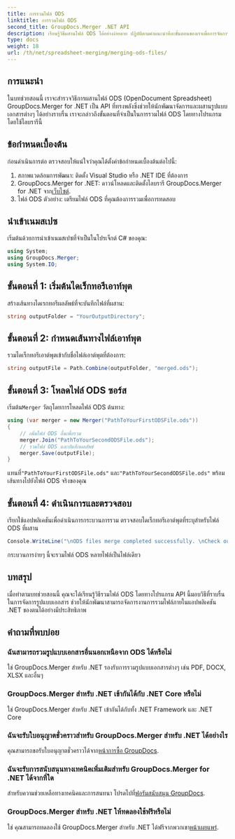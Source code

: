 ```yaml
---
title: การรวมไฟล์ ODS
linktitle: การรวมไฟล์ ODS
second_title: GroupDocs.Merger .NET API
description: เรียนรู้วิธีผสานไฟล์ ODS ได้อย่างง่ายดาย ปฏิบัติตามคำแนะนำทีละขั้นตอนของเราเพื่อการจัดการเอกสารที่ราบรื่น
type: docs
weight: 18
url: /th/net/spreadsheet-merging/merging-ods-files/
---
```

## การแนะนำ
ในบทช่วยสอนนี้ เราจะสำรวจวิธีการผสานไฟล์ ODS (OpenDocument Spreadsheet) GroupDocs.Merger for .NET เป็น API ที่ทรงพลังซึ่งช่วยให้นักพัฒนาจัดการและผสานรูปแบบเอกสารต่างๆ ได้อย่างราบรื่น เราจะกล่าวถึงขั้นตอนที่จำเป็นในการรวมไฟล์ ODS โดยทางโปรแกรมโดยใช้ไลบรารีนี้
## ข้อกำหนดเบื้องต้น
ก่อนดำเนินการต่อ ตรวจสอบให้แน่ใจว่าคุณได้ตั้งค่าข้อกำหนดเบื้องต้นต่อไปนี้:
1. สภาพแวดล้อมการพัฒนา: ติดตั้ง Visual Studio หรือ .NET IDE ที่ต้องการ
2.  GroupDocs.Merger for .NET: ดาวน์โหลดและติดตั้งไลบรารี GroupDocs.Merger for .NET จาก[เว็บไซต์](https://releases.groupdocs.com/merger/net/).
3. ไฟล์ ODS ตัวอย่าง: เตรียมไฟล์ ODS ที่คุณต้องการรวมเพื่อการทดสอบ

## นำเข้าเนมสเปซ
เริ่มต้นด้วยการนำเข้าเนมสเปซที่จำเป็นในโปรเจ็กต์ C# ของคุณ:
```csharp
using System; 
using GroupDocs.Merger;
using System.IO;
```
## ขั้นตอนที่ 1: เริ่มต้นไดเร็กทอรีเอาท์พุต
สร้างเส้นทางไดเรกทอรีผลลัพธ์ที่จะบันทึกไฟล์ที่ผสาน:
```csharp
string outputFolder = "YourOutputDirectory";
```
## ขั้นตอนที่ 2: กำหนดเส้นทางไฟล์เอาท์พุต
รวมไดเร็กทอรีเอาต์พุตเข้ากับชื่อไฟล์เอาต์พุตที่ต้องการ:
```csharp
string outputFile = Path.Combine(outputFolder, "merged.ods");
```
## ขั้นตอนที่ 3: โหลดไฟล์ ODS ซอร์ส
 เริ่มต้น`Merger` วัตถุโดยการโหลดไฟล์ ODS ต้นทาง:
```csharp
using (var merger = new Merger("PathToYourFirstODSFile.ods"))
{
    // เพิ่มไฟล์ ODS อื่นเพื่อรวม
    merger.Join("PathToYourSecondODSFile.ods");
    // รวมไฟล์ ODS และบันทึกผลลัพธ์
    merger.Save(outputFile);
}
```
 แทนที่`"PathToYourFirstODSFile.ods"` และ`"PathToYourSecondODSFile.ods"` พร้อมเส้นทางไปยังไฟล์ ODS จริงของคุณ
## ขั้นตอนที่ 4: ดำเนินการและตรวจสอบ
เรียกใช้แอปพลิเคชันเพื่อดำเนินการกระบวนการรวม ตรวจสอบไดเร็กทอรีเอาต์พุตที่ระบุสำหรับไฟล์ ODS ที่ผสาน
```csharp
Console.WriteLine("\nODS files merge completed successfully. \nCheck output in {0}", outputFolder);
```
กระบวนการง่ายๆ นี้จะรวมไฟล์ ODS หลายไฟล์เป็นไฟล์เดียว

## บทสรุป
เมื่อทำตามบทช่วยสอนนี้ คุณจะได้เรียนรู้วิธีรวมไฟล์ ODS โดยทางโปรแกรม API นี้มอบวิธีที่ราบรื่นในการจัดการรูปแบบเอกสาร ช่วยให้นักพัฒนาสามารถจัดการงานการรวมไฟล์ภายในแอปพลิเคชัน .NET ของตนได้อย่างมีประสิทธิภาพ

## คำถามที่พบบ่อย
### ฉันสามารถรวมรูปแบบเอกสารอื่นนอกเหนือจาก ODS ได้หรือไม่
ใช่ GroupDocs.Merger สำหรับ .NET รองรับการรวมรูปแบบเอกสารต่างๆ เช่น PDF, DOCX, XLSX และอื่นๆ
### GroupDocs.Merger สำหรับ .NET เข้ากันได้กับ .NET Core หรือไม่
ใช่ GroupDocs.Merger สำหรับ .NET เข้ากันได้กับทั้ง .NET Framework และ .NET Core
### ฉันจะรับใบอนุญาตชั่วคราวสำหรับ GroupDocs.Merger สำหรับ .NET ได้อย่างไร
 คุณสามารถขอรับใบอนุญาตชั่วคราวได้จาก[หน้าการซื้อ GroupDocs](https://purchase.groupdocs.com/temporary-license/).
### ฉันจะรับการสนับสนุนทางเทคนิคเพิ่มเติมสำหรับ GroupDocs.Merger for .NET ได้จากที่ใด
 สำหรับความช่วยเหลือทางเทคนิคและการสนทนา โปรดไปที่[ฟอรัมสนับสนุน GroupDocs](https://forum.groupdocs.com/c/merger/32).
### GroupDocs.Merger สำหรับ .NET ให้ทดลองใช้ฟรีหรือไม่
 ใช่ คุณสามารถทดลองใช้ GroupDocs.Merger สำหรับ .NET ได้ฟรีจากพวกเขา[หน้าเผยแพร่](https://releases.groupdocs.com/).